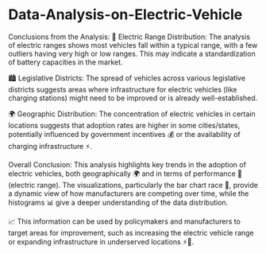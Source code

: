 # Data-Analysis-on-Electric-Vehicle

Conclusions from the Analysis:
🔋 Electric Range Distribution: The analysis of electric ranges shows most vehicles fall within a typical range, with a few outliers having very high or low ranges. This may indicate a standardization of battery capacities in the market.

🏙️ Legislative Districts: The spread of vehicles across various legislative districts suggests areas where infrastructure for electric vehicles (like charging stations) might need to be improved or is already well-established.

🌍 Geographic Distribution: The concentration of electric vehicles in certain locations suggests that adoption rates are higher in some cities/states, potentially influenced by government incentives 💰 or the availability of charging infrastructure ⚡.

Overall Conclusion:
This analysis highlights key trends in the adoption of electric vehicles, both geographically 🌍 and in terms of performance 🔋 (electric range). The visualizations, particularly the bar chart race 🏁, provide a dynamic view of how manufacturers are competing over time, while the histograms 📊 give a deeper understanding of the data distribution.

📈 This information can be used by policymakers and manufacturers to target areas for improvement, such as increasing the electric vehicle range or expanding infrastructure in underserved locations ⚡🚗.

